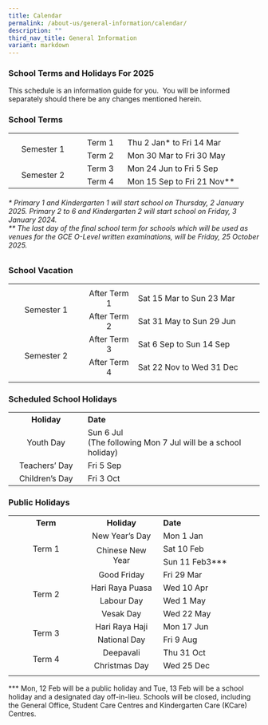 ```yaml
---
title: Calendar
permalink: /about-us/general-information/calendar/
description: ""
third_nav_title: General Information
variant: markdown
---
```

### School Terms and Holidays For 2025

This schedule is an information guide for you.&nbsp; You will be informed separately should there be any changes mentioned herein.

### School Terms
<table style="width:100%" align="center">
	<tbody>
	<tr>
		<td></td>
		<td></td>
		<td></td>
	</tr>
	<tr>
		<td style="text-align: center" width="30%" rowspan="2">Semester 1</td>
		<td style="text-align: center" width="20%">Term 1</td>
		<td style="text-align: left" width="50%">Thu 2 Jan* to Fri 14 Mar</td>
	</tr>
		<tr>
		<td style="text-align: center" width="20%">Term 2</td>
		<td style="text-align: left" width="50%">Mon 30 Mar to Fri 30 May</td>
	</tr>
		<tr>
		<td style="text-align: center" width="30%" rowspan="2">Semester 2</td>
		<td style="text-align: center" width="20%">Term 3</td>
		<td style="text-align: left" width="50%">Mon 24 Jun to Fri 5 Sep</td>
	</tr>
		<tr>
		<td style="text-align: center" width="20%">Term 4</td>
		<td style="text-align: left" width="50%">Mon 15 Sep to Fri 21 Nov**</td>
	</tr>
	<tr>
	</tr>
</tbody>
</table>

###### *&nbsp;Primary 1 and Kindergarten 1 will start school on Thursday, 2 January 2025. Primary 2 to 6 and Kindergarten 2 will start school on Friday, 3 January 2024. <br>**&nbsp;The last day of the final school term for schools which will be used as venues for the GCE O-Level written examinations, will be Friday, 25 October 2025.

### School Vacation
<table style="width:100%" align="center">
	<tbody>
	<tr>
		<td></td>
		<td></td>
		<td></td>
	</tr>
	<tr>
		<td style="text-align: center" width="30%" rowspan="2">Semester 1</td>
		<td style="text-align: center" width="20%">After Term 1</td>
		<td style="text-align: left" width="50%">Sat 15 Mar to Sun 23 Mar</td>
	</tr>
		<tr>
		<td style="text-align: center" width="20%">After Term 2</td>
		<td style="text-align: left" width="50%">Sat 31 May to Sun 29 Jun</td>
	</tr>
		<tr>
		<td style="text-align: center" width="30%" rowspan="2">Semester 2</td>
		<td style="text-align: center" width="20%">After Term 3</td>
		<td style="text-align: left" width="50%">Sat 6 Sep to Sun 14 Sep</td>
	</tr>
		<tr>
		<td style="text-align: center" width="20%">After Term 4</td>
		<td style="text-align: left" width="50%">Sat 22 Nov to Wed 31 Dec</td>
	</tr>
	<tr>
		<td></td>
		<td></td>
		<td></td>
	</tr>
</tbody>
</table>

### Scheduled School Holidays
<table style="width:100%" align="center">
<tbody>
	<tr>
		<th style="text-align: center" width="30%">Holiday</th>
		<th style="text-align: left" width="70%">Date</th>
	</tr>
		<tr>
		<td style="text-align: center" width="30%">Youth Day</td>
		<td style="text-align: left" width="70%">Sun 6 Jul<br>(The following Mon 7 Jul will be a school holiday)</td>
	</tr>
	<tr>
		<td style="text-align: center" width="30%">Teachers’ Day</td>
		<td style="text-align: left" width="70%">	Fri 5 Sep</td>
	</tr>
	<tr>
		<td style="text-align: center" width="30%">Children’s Day</td>
		<td style="text-align: left" width="70%">Fri 3 Oct</td>
	</tr>
	<tr>
	</tr>
</tbody>
</table>

### Public Holidays
<table style="width:100%" align="center">
	<tbody>
	<tr>
		<th style="text-align: center" width="30%">Term</th>
		<th style="text-align: center" width="20%">Holiday</th>
		<th style="text-align: left" width="50%">Date</th>
	</tr>
		<tr>
			<td rowspan="3" style="text-align: center" width="30%">Term 1</td>
			<td style="text-align: center" width="30%">New Year’s Day</td>
		<td style="text-align: left" width="40%">	Mon 1 Jan</td>
	</tr>
		<tr>
		<td rowspan="2" style="text-align: center" width="20%">	Chinese New Year</td>
		<td style="text-align: left" width="50%">Sat 10 Feb</td>
	</tr>
		<tr>
		<td style="text-align: left" width="50%">Sun 11 Feb3***</td>
	</tr>
	<tr>
			<td rowspan="4" style="text-align: center" width="30%">Term 2</td>
			<td style="text-align: center" width="30%">Good Friday</td>
		<td style="text-align: left" width="40%">	Fri 29 Mar</td>
	</tr>
	<tr>
		<td style="text-align: center" width="20%">Hari Raya Puasa</td>
		<td style="text-align: left" width="50%">Wed 10 Apr</td>
	</tr>
	<tr>
		<td style="text-align: center" width="20%">Labour Day</td>
		<td style="text-align: left" width="50%">Wed 1 May</td>
	</tr>
	<tr>
		<td style="text-align: center" width="20%">Vesak Day</td>
		<td style="text-align: left" width="50%">Wed 22 May</td>
	</tr>
	<tr>
			<td rowspan="2" style="text-align: center" width="30%">Term 3</td>
			<td style="text-align: center" width="30%">Hari Raya Haji</td>
		<td style="text-align: left" width="40%">	Mon 17 Jun</td>
	</tr>
	<tr>
		<td style="text-align: center" width="20%">National Day</td>
		<td style="text-align: left" width="50%">Fri 9 Aug</td>
	</tr>
	<tr>
			<td rowspan="2" style="text-align: center" width="30%">Term 4</td>
			<td style="text-align: center" width="30%">Deepavali</td>
		<td style="text-align: left" width="40%">Thu 31 Oct</td>
	</tr>
	<tr>
		<td style="text-align: center" width="20%">Christmas Day</td>
		<td style="text-align: left" width="50%">Wed 25 Dec</td>
	</tr>
	<tr>
		<td></td>
		<td></td>
		<td></td>
	</tr>
</tbody>
</table>
 *** Mon, 12 Feb will be a public holiday and Tue, 13 Feb will be a school holiday and a designated day off-in-lieu. Schools will be closed, including the General Office, Student Care Centres and Kindergarten Care (KCare) Centres.